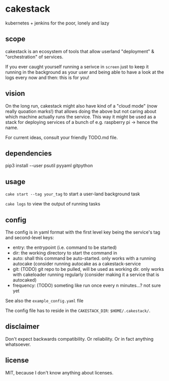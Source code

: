 # cakestack
kubernetes + jenkins for the poor, lonely and lazy

## scope
cakestack is an ecosystem of tools that allow userland "deployment" & "orchestration" of services.

If you ever caught yourself running a serivce in `screen` just to keep it running in the background as your user and being able to have a look at the logs every now and then: this is for you!

## vision
On the long run, cakestack might also have kind of a "cloud mode" (now really quoation marks!) that allows doing the above but not caring about which machine actually runs the service. This way it might be used as a stack for deploying services of a bunch of e.g. raspberry pi -> hence the name.

For current ideas, consult your friendly TODO.md file.

## dependencies
pip3 install --user psutil pyyaml gitpython

## usage
`cake start --tag your_tag` to start a user-land background task

`cake logs` to view the output of running tasks

## config
The config is in yaml format with the first level key being the service's tag and second-level keys:
- entry: the entrypoint (i.e. command to be started)
- dir: the working directory to start the command in
- auto: shall this command be auto-started. only works with a running autocake (consider running autocake as a cakestack-service
- git: (TODO) git repo to be pulled, will be used as working dir. only works with cakeloader running regularly (consider making it a service that is autocaked)
- frequency: (TODO) someting like run once every n minutes...? not sure yet

See also the `example_config.yaml` file

The config file has to reside in the `CAKESTACK_DIR`: `$HOME/.cakestack/`.

## disclaimer
Don't expect backwards compatibility. Or reliability. Or in fact anything whatsoever.

## license
MIT, because I don't know anything about licenses.
